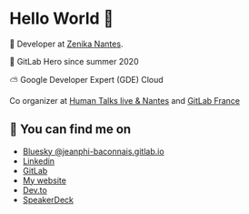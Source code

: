 # Hello World 👋 

💫  Developer at [Zenika Nantes](https://zenika.com/agency/nantes).

🦊  GitLab Hero since summer 2020 

⛅ Google Developer Expert (GDE) Cloud

Co organizer at [Human Talks live & Nantes](https://humantalks.com/) and [GitLab France](https://www.meetup.com/fr-FR/gitlab-meetup-france/)


## 💬  You can find me on 

- [Bluesky @jeanphi-baconnais.gitlab.io](https://bsky.app/profile/jeanphi-baconnais.gitlab.io)
- [Linkedin](https://www.linkedin.com/in/jean-philippe-baconnais-931544116/)
- [GitLab](https://gitlab.com/jeanphi-baconnais/)
- [My website](https://jeanphi-baconnais.gitlab.io/)
- [Dev.to](https://dev.to/jphi_baconnais)
- [SpeakerDeck](https://speakerdeck.com/jeanphibaconnais)

